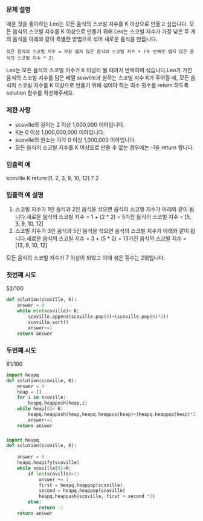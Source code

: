 ### **문제 설명**

매운 것을 좋아하는 Leo는 모든 음식의 스코빌 지수를 K 이상으로 만들고 싶습니다. 모든 음식의 스코빌 지수를 K 이상으로 만들기 위해 Leo는 스코빌 지수가 가장 낮은 두 개의 음식을 아래와 같이 특별한 방법으로 섞어 새로운 음식을 만듭니다.

`섞은 음식의 스코빌 지수 = 가장 맵지 않은 음식의 스코빌 지수 + (두 번째로 맵지 않은 음식의 스코빌 지수 * 2)`

Leo는 모든 음식의 스코빌 지수가 K 이상이 될 때까지 반복하여 섞습니다.Leo가 가진 음식의 스코빌 지수를 담은 배열 scoville과 원하는 스코빌 지수 K가 주어질 때, 모든 음식의 스코빌 지수를 K 이상으로 만들기 위해 섞어야 하는 최소 횟수를 return 하도록 solution 함수를 작성해주세요.

### 제한 사항

- scoville의 길이는 2 이상 1,000,000 이하입니다.
- K는 0 이상 1,000,000,000 이하입니다.
- scoville의 원소는 각각 0 이상 1,000,000 이하입니다.
- 모든 음식의 스코빌 지수를 K 이상으로 만들 수 없는 경우에는 -1을 return 합니다.

### 입출력 예

scoville	K	return
[1, 2, 3, 9, 10, 12]	7	2

### 입출력 예 설명

1. 스코빌 지수가 1인 음식과 2인 음식을 섞으면 음식의 스코빌 지수가 아래와 같이 됩니다.새로운 음식의 스코빌 지수 = 1 + (2 * 2) = 5가진 음식의 스코빌 지수 = [5, 3, 9, 10, 12]
2. 스코빌 지수가 3인 음식과 5인 음식을 섞으면 음식의 스코빌 지수가 아래와 같이 됩니다.새로운 음식의 스코빌 지수 = 3 + (5 * 2) = 13가진 음식의 스코빌 지수 = [13, 9, 10, 12]

모든 음식의 스코빌 지수가 7 이상이 되었고 이때 섞은 횟수는 2회입니다.
### 첫번째 시도
52/100
```python
def solution(scoville, K):
    answer = 0
    while min(scoville)< K:
        scoville.append(scoville.pop(0)+(scoville.pop(0)*2))
        scoville.sort()
        answer+=1
    return answer
```
### 두번째 시도
81/100
```python
import heapq
def solution(scoville, K):
    answer = 0
    heap = []
    for i in scoville:
        heapq.heappush(heap,i)
    while heap[0]< K:
        heapq.heappush(heap,heapq.heappop(heap)+(heapq.heappop(heap)*2))
        answer+=1
    return answer
```
###
```python
import heapq
def solution(scoville, K):
       
    answer = 0
    heapq.heapify(scoville)
    while scoville[0]<K:
        if len(scoville)>1:
            answer += 1
            first = heapq.heappop(scoville) 
            second = heapq.heappop(scoville) 
            heapq.heappush(scoville, first + second *2)
        else:
            return -1
    return answer
```
